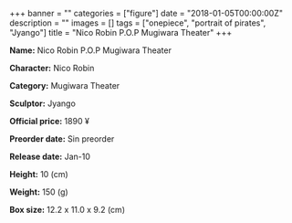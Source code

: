 +++
banner = ""
categories = ["figure"]
date = "2018-01-05T00:00:00Z"
description = ""
images = []
tags = ["onepiece", "portrait of pirates", "Jyango"]
title = "Nico Robin P.O.P Mugiwara Theater"
+++

**Name:** Nico Robin P.O.P Mugiwara Theater

**Character:** Nico Robin

**Category:** Mugiwara Theater 

**Sculptor:** Jyango

**Official price:** 1890 ¥

**Preorder date:** Sin preorder

**Release date:** Jan-10

**Height:** 10 (cm)

**Weight:** 150 (g)

**Box size:** 12.2 x 11.0 x 9.2 (cm)


